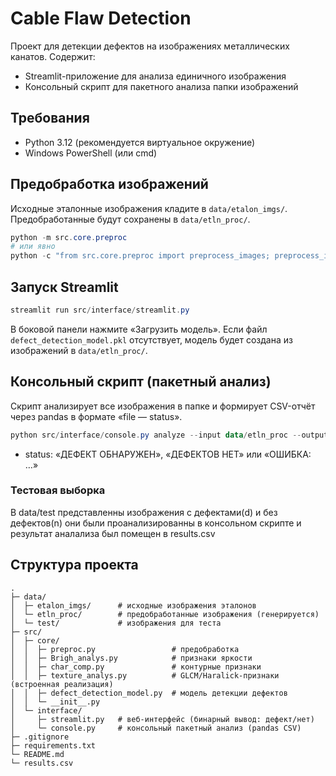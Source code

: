 # Cable Flaw Detection

Проект для детекции дефектов на изображениях металлических канатов. Содержит:
- Streamlit-приложение для анализа единичного изображения
- Консольный скрипт для пакетного анализа папки изображений

## Требования
- Python 3.12 (рекомендуется виртуальное окружение)
- Windows PowerShell (или cmd)

## Предобработка изображений
Исходные эталонные изображения кладите в `data/etalon_imgs/`. Предобработанные будут сохранены в `data/etln_proc/`.
```powershell
python -m src.core.preproc
# или явно
python -c "from src.core.preproc import preprocess_images; preprocess_images('data/etalon_imgs','data/etln_proc')"
```

## Запуск Streamlit
```powershell
streamlit run src/interface/streamlit.py
```
В боковой панели нажмите «Загрузить модель». Если файл `defect_detection_model.pkl` отсутствует, модель будет создана из изображений в `data/etln_proc/`.

## Консольный скрипт (пакетный анализ)
Скрипт анализирует все изображения в папке и формирует CSV-отчёт через pandas в формате «file — status».
```powershell
python src/interface/console.py analyze --input data/etln_proc --output results.csv --model defect_detection_model.pkl
```
- status: «ДЕФЕКТ ОБНАРУЖЕН», «ДЕФЕКТОВ НЕТ» или «ОШИБКА: …»

### Тестовая выборка
В data/test представленны изображения с дефектами(d) и без дефектов(n) они были проанализированны в консольном скрипте и результат аналализа был помещен в results.csv

## Структура проекта
```
.
├─ data/
│  ├─ etalon_imgs/      # исходные изображения эталонов
│  └─ etln_proc/        # предобработанные изображения (генерируется)
│  └─ test/             # изображения для теста
├─ src/
│  ├─ core/
│  │  ├─ preproc.py                 # предобработка
│  │  ├─ Brigh_analys.py            # признаки яркости
│  │  ├─ char_comp.py               # контурные признаки
│  │  ├─ texture_analys.py          # GLCM/Haralick-признаки (встроенная реализация)
│  │  ├─ defect_detection_model.py  # модель детекции дефектов
│  │  └─ __init__.py
│  └─ interface/
│     ├─ streamlit.py   # веб-интерфейс (бинарный вывод: дефект/нет)
│     └─ console.py     # консольный пакетный анализ (pandas CSV)
├─ .gitignore
├─ requirements.txt
└─ README.md
└─ results.csv
```
